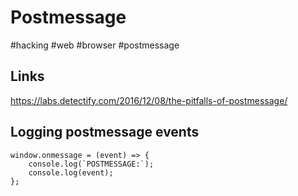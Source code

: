 # Postmessage
#hacking #web #browser #postmessage

## Links
https://labs.detectify.com/2016/12/08/the-pitfalls-of-postmessage/

## Logging postmessage events
```
window.onmessage = (event) => {
    console.log(`POSTMESSAGE:`);
    console.log(event);
};
```
